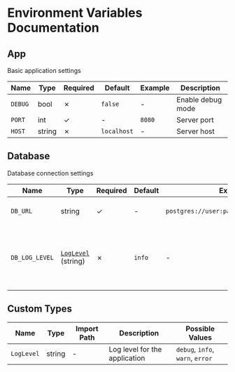 # Environment Variables Documentation

## App

Basic application settings

| Name | Type | Required | Default | Example | Description |
|--------|------|----------|---------|---------|-------------|
| `DEBUG` | bool | ✗ | `false` | - | Enable debug mode |
| `PORT` | int | ✓ | - | `8080` | Server port |
| `HOST` | string | ✗ | `localhost` | - | Server host |

## Database

Database connection settings

| Name | Type | Required | Default | Example | Description |
|--------|------|----------|---------|---------|-------------|
| `DB_URL` | string | ✓ | - | `postgres://user:pass@localhost:5432/db` | Database connection URL |
| `DB_LOG_LEVEL` | [`LogLevel`](#custom-types) (string) | ✗ | `info` | - | Database logging level (Possible values: debug, info, warn, error) |

## Custom Types

| Name | Type | Import Path | Description | Possible Values |
|----|------|------------|-------------|----------------|
| `LogLevel` | string | - | Log level for the application | `debug`, `info`, `warn`, `error` | 